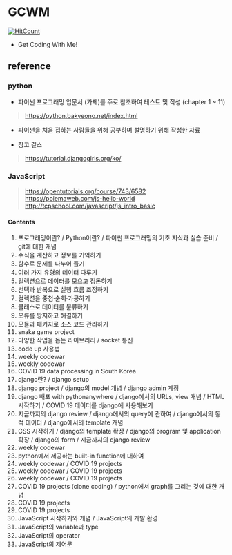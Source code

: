 # GCWM  

[![HitCount](http://hits.dwyl.com/daegukdo/GCWM.svg)](http://hits.dwyl.com/daegukdo/GCWM)  

 - Get Coding With Me!  

## reference  

### python  

 - 파이썬 프로그래밍 입문서 (가제)를 주로 참조하여 테스트 및 작성 (chapter 1 ~ 11)  
 
 > https://python.bakyeono.net/index.html  
 
 - 파이썬을 처음 접하는 사람들을 위해 공부하며 설명하기 위해 작성한 자료  

 - 장고 걸스  

 > https://tutorial.djangogirls.org/ko/  

### JavaScript

 > https://opentutorials.org/course/743/6582  
 > https://poiemaweb.com/js-hello-world  
 > http://tcpschool.com/javascript/js_intro_basic  

#### Contents

 1. 프로그래밍이란? / Python이란? / 파이썬 프로그래밍의 기초 지식과 실습 준비 / git에 대한 개념  
 2. 수식을 계산하고 정보를 기억하기  
 3. 함수로 문제를 나누어 풀기  
 4. 여러 가지 유형의 데이터 다루기  
 5. 컬렉션으로 데이터를 모으고 정돈하기  
 6. 선택과 반복으로 실행 흐름 조정하기  
 7. 컬렉션을 중첩·순회·가공하기  
 8. 클래스로 데이터를 분류하기  
 9. 오류를 방지하고 해결하기  
 10. 모듈과 패키지로 소스 코드 관리하기  
 11. snake game project  
 12. 다양한 작업을 돕는 라이브러리 / socket 통신  
 13. code up 사용법  
 14. weekly codewar  
 15. weekly codewar  
 16. COVID 19 data processing in South Korea  
 17. django란? / django setup  
 18. django project / django의 model 개념 / django admin 계정  
 19. django 배포 with pythonanywhere / django에서의 URLs, view 개념 / HTML 시작하기 / COVID 19 데이터를 django에 사용해보기  
 20. 지금까지의 django review / django에서의 query에 관하여 / django에서의 동적 데이터 / django에서의 template 개념  
 21. CSS 시작하기 / django의 template 확장 / django의 program 및 application 확장 / django의 form / 지금까지의 django review  
 22. weekly codewar  
 23. python에서 제공하는 built-in function에 대하여  
 24. weekly codewar / COVID 19 projects  
 25. weekly codewar / COVID 19 projects  
 26. weekly codewar / COVID 19 projects  
 27. COVID 19 projects (clone coding) / python에서 graph를 그리는 것에 대한 개념  
 28. COVID 19 projects  
 29. COVID 19 projects  
 30. JavaScript 시작하기와 개념 / JavaScript의 개발 환경  
 31. JavaScript의 variable과 type  
 32. JavaScript의 operator  
 33. JavaScript의 제어문  